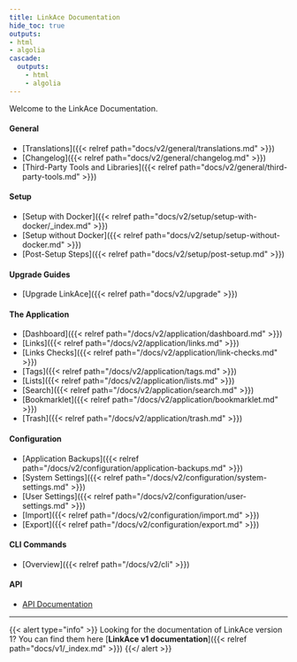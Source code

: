 ```yaml
---
title: LinkAce Documentation
hide_toc: true
outputs:
- html
- algolia 
cascade:
  outputs:
    - html
    - algolia
---
```


Welcome to the LinkAce Documentation.

#### General

* [Translations]({{< relref path="docs/v2/general/translations.md" >}})
* [Changelog]({{< relref path="docs/v2/general/changelog.md" >}})
* [Third-Party Tools and Libraries]({{< relref path="docs/v2/general/third-party-tools.md" >}})

#### Setup

* [Setup with Docker]({{< relref path="docs/v2/setup/setup-with-docker/_index.md" >}})
* [Setup without Docker]({{< relref path="docs/v2/setup/setup-without-docker.md" >}})
* [Post-Setup Steps]({{< relref path="docs/v2/setup/post-setup.md" >}})

#### Upgrade Guides

* [Upgrade LinkAce]({{< relref path="docs/v2/upgrade" >}})

#### The Application

* [Dashboard]({{< relref path="/docs/v2/application/dashboard.md" >}})
* [Links]({{< relref path="/docs/v2/application/links.md" >}})
* [Links Checks]({{< relref path="/docs/v2/application/link-checks.md" >}})
* [Tags]({{< relref path="/docs/v2/application/tags.md" >}})
* [Lists]({{< relref path="/docs/v2/application/lists.md" >}})
* [Search]({{< relref path="/docs/v2/application/search.md" >}})
* [Bookmarklet]({{< relref path="/docs/v2/application/bookmarklet.md" >}})
* [Trash]({{< relref path="/docs/v2/application/trash.md" >}})

#### Configuration

* [Application Backups]({{< relref path="/docs/v2/configuration/application-backups.md" >}})
* [System Settings]({{< relref path="/docs/v2/configuration/system-settings.md" >}})
* [User Settings]({{< relref path="/docs/v2/configuration/user-settings.md" >}})
* [Import]({{< relref path="/docs/v2/configuration/import.md" >}})
* [Export]({{< relref path="/docs/v2/configuration/export.md" >}})

#### CLI Commands

* [Overview]({{< relref path="/docs/v2/cli" >}})

#### API

* [API Documentation](https://api-docs.linkace.org)


---


{{< alert type="info" >}}
Looking for the documentation of LinkAce version 1? You can find them here [**LinkAce v1 documentation**]({{< relref path="docs/v1/_index.md" >}})
{{</ alert >}}
